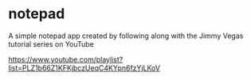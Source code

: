 # notepad
A simple notepad app created by following along with the Jimmy Vegas tutorial series on YouTube


https://www.youtube.com/playlist?list=PLZ1b66Z1KFKjbczUeqC4KYpn6fzYjLKoV
